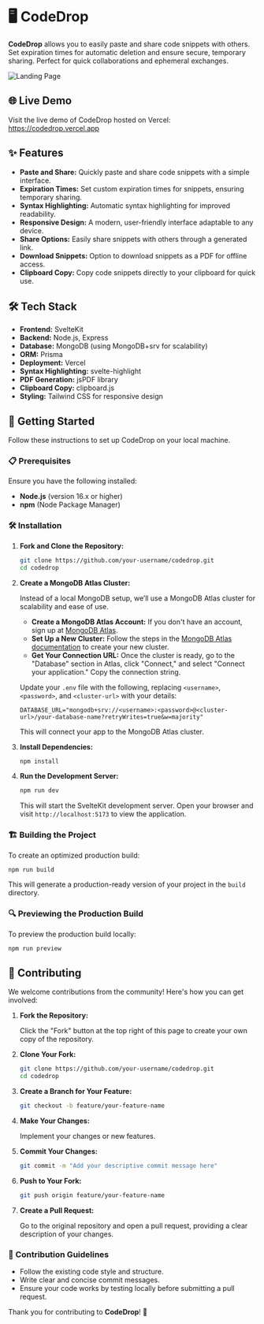 # 🖥️ CodeDrop


**CodeDrop** allows you to easily paste and share code snippets with others. Set expiration times for automatic deletion and ensure secure, temporary sharing. Perfect for quick collaborations and ephemeral exchanges.

![Landing Page](./LandingPage.png)

## 🌐 Live Demo

Visit the live demo of CodeDrop hosted on Vercel: https://codedrop.vercel.app

## ✨ Features

- **Paste and Share:** Quickly paste and share code snippets with a simple interface.
- **Expiration Times:** Set custom expiration times for snippets, ensuring temporary sharing.
- **Syntax Highlighting:** Automatic syntax highlighting for improved readability.
- **Responsive Design:** A modern, user-friendly interface adaptable to any device.
- **Share Options:** Easily share snippets with others through a generated link.
- **Download Snippets:** Option to download snippets as a PDF for offline access.
- **Clipboard Copy:** Copy code snippets directly to your clipboard for quick use.

## 🛠️ Tech Stack

- **Frontend:** SvelteKit
- **Backend:** Node.js, Express
- **Database:** MongoDB (using MongoDB+srv for scalability)
- **ORM:** Prisma
- **Deployment:** Vercel
- **Syntax Highlighting:** svelte-highlight
- **PDF Generation:** jsPDF library
- **Clipboard Copy:** clipboard.js
- **Styling:** Tailwind CSS for responsive design

## 🚀 Getting Started

Follow these instructions to set up CodeDrop on your local machine.

### 📋 Prerequisites

Ensure you have the following installed:

- **Node.js** (version 16.x or higher)
- **npm** (Node Package Manager)

### 🛠️ Installation

1. **Fork and Clone the Repository:**

   ```bash
   git clone https://github.com/your-username/codedrop.git
   cd codedrop
   ```

2. **Create a MongoDB Atlas Cluster:**

   Instead of a local MongoDB setup, we’ll use a MongoDB Atlas cluster for scalability and ease of use.

   - **Create a MongoDB Atlas Account:** If you don't have an account, sign up at [MongoDB Atlas](https://www.mongodb.com/cloud/atlas).
   - **Set Up a New Cluster:** Follow the steps in the [MongoDB Atlas documentation](https://www.mongodb.com/docs/atlas/getting-started/) to create your new cluster.
   - **Get Your Connection URL:** Once the cluster is ready, go to the "Database" section in Atlas, click "Connect," and select "Connect your application." Copy the connection string.

   Update your `.env` file with the following, replacing `<username>`, `<password>`, and `<cluster-url>` with your details:

   ```env
   DATABASE_URL="mongodb+srv://<username>:<password>@<cluster-url>/your-database-name?retryWrites=true&w=majority"
   ```

   This will connect your app to the MongoDB Atlas cluster.

3. **Install Dependencies:**

   ```bash
   npm install
   ```

4. **Run the Development Server:**

   ```bash
   npm run dev
   ```

   This will start the SvelteKit development server. Open your browser and visit `http://localhost:5173` to view the application.

### 🏗️ Building the Project

To create an optimized production build:

```bash
npm run build
```

This will generate a production-ready version of your project in the `build` directory.

### 🔍 Previewing the Production Build

To preview the production build locally:

```bash
npm run preview
```

## 🤝 Contributing

We welcome contributions from the community! Here's how you can get involved:

1. **Fork the Repository:**

   Click the "Fork" button at the top right of this page to create your own copy of the repository.

2. **Clone Your Fork:**

   ```bash
   git clone https://github.com/your-username/codedrop.git
   cd codedrop
   ```

3. **Create a Branch for Your Feature:**

   ```bash
   git checkout -b feature/your-feature-name
   ```

4. **Make Your Changes:**

   Implement your changes or new features.

5. **Commit Your Changes:**

   ```bash
   git commit -m "Add your descriptive commit message here"
   ```

6. **Push to Your Fork:**

   ```bash
   git push origin feature/your-feature-name
   ```

7. **Create a Pull Request:**

   Go to the original repository and open a pull request, providing a clear description of your changes.

### 📝 Contribution Guidelines

- Follow the existing code style and structure.
- Write clear and concise commit messages.
- Ensure your code works by testing locally before submitting a pull request.

Thank you for contributing to **CodeDrop**! 🎉